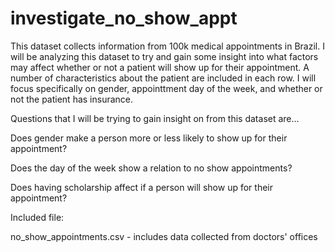 # investigate_no_show_appt

This dataset collects information from 100k medical appointments in Brazil. I will be analyzing this dataset to try and gain some insight into what factors may affect whether or not a patient will show up for their appointment. A number of characteristics about the patient are included in each row. I will focus specifically on gender, appointtment day of the week, and whether or not the patient has insurance.

Questions that I will be trying to gain insight on from this dataset are...

Does gender make a person more or less likely to show up for their appointment?

Does the day of the week show a relation to no show appointments?

Does having scholarship affect if a person will show up for their appointment?

Included file:

no_show_appointments.csv - includes data collected from doctors' offices

